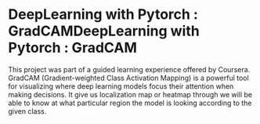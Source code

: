 # DeepLearning with Pytorch : GradCAMDeepLearning with Pytorch : GradCAM

This project was part of a guided learning experience offered by Coursera. 
GradCAM (Gradient-weighted Class Activation Mapping) is a powerful tool for visualizing where deep learning models focus their attention when making decisions. 
It give us localization map or heatmap through we will be able to know at what particular region the model is looking according to the given class. 



